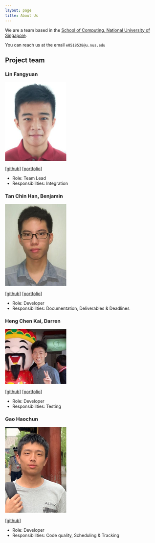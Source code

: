 ```yaml
---
layout: page
title: About Us
---
```


We are a team based in the [School of Computing, National University of Singapore](http://www.comp.nus.edu.sg).

You can reach us at the email `e0518538@u.nus.edu`

## Project team

### Lin Fangyuan

<img src="images/lmaoboxhack.png" width="200px">

[[github](https://github.com/lmaoboxhack)]
[[portfolio](team/lmaoboxhack.md)]

* Role: Team Lead
* Responsibilities: Integration

### Tan Chin Han, Benjamin

<img src="images/benjamintan99.png" width="200px">

[[github](http://github.com/BenjaminTan99)] [[portfolio](team/benjamintan99.md)]

* Role: Developer
* Responsibilities: Documentation, Deliverables & Deadlines


### Heng Chen Kai, Darren

<img src="images/darren2pro.png" width="200px">

[[github](http://github.com/darren2pro)] [[portfolio](team/darren2pro.md)]

* Role: Developer
* Responsibilities: Testing


### Gao Haochun

<img src="images/harry-gao-h.png" width="200px">

[[github](http://github.com/harry-gao-h)]

* Role: Developer
* Responsibilities: Code quality, Scheduling & Tracking
